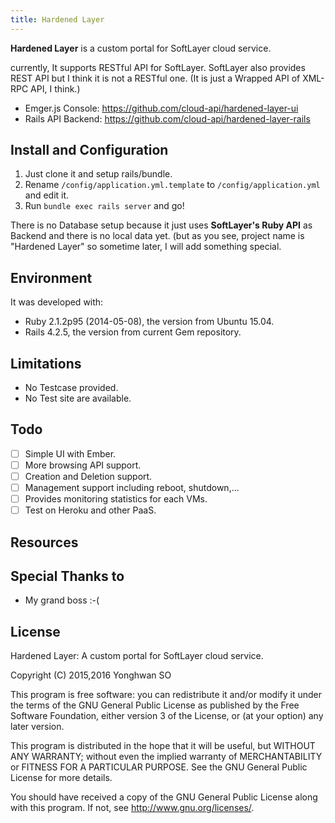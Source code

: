 ```yaml
---
title: Hardened Layer
---
```

**Hardened Layer** is a custom portal for SoftLayer cloud service.

currently, It supports RESTful API for SoftLayer.  SoftLayer also provides
REST API but I think it is not a RESTful one. (It is just a Wrapped API of
XML-RPC API, I think.)

* Emger.js Console: <https://github.com/cloud-api/hardened-layer-ui>
* Rails API Backend: <https://github.com/cloud-api/hardened-layer-rails>

## Install and Configuration

1. Just clone it and setup rails/bundle.
1. Rename `/config/application.yml.template` to `/config/application.yml`
and edit it.
1. Run `bundle exec rails server` and go!

There is no Database setup because it just uses **SoftLayer's Ruby API**
as Backend and there is no local data yet. (but as you see, project name
is "Hardened Layer" so sometime later, I will add something special.

## Environment

It was developed with:

* Ruby 2.1.2p95 (2014-05-08), the version from Ubuntu 15.04.
* Rails 4.2.5, the version from current Gem repository.

## Limitations

* No Testcase provided.
* No Test site are available.

## Todo

- [ ] Simple UI with Ember.
- [ ] More browsing API support.
- [ ] Creation and Deletion support.
- [ ] Management support including reboot, shutdown,...
- [ ] Provides monitoring statistics for each VMs.
- [ ] Test on Heroku and other PaaS.

## Resources


## Special Thanks to

* My grand boss :-(

## License

Hardened Layer: A custom portal for SoftLayer cloud service.

Copyright (C) 2015,2016  Yonghwan SO

This program is free software: you can redistribute it and/or modify
it under the terms of the GNU General Public License as published by
the Free Software Foundation, either version 3 of the License, or
(at your option) any later version.

This program is distributed in the hope that it will be useful,
but WITHOUT ANY WARRANTY; without even the implied warranty of
MERCHANTABILITY or FITNESS FOR A PARTICULAR PURPOSE.  See the
GNU General Public License for more details.

You should have received a copy of the GNU General Public License
along with this program.  If not, see <http://www.gnu.org/licenses/>.


